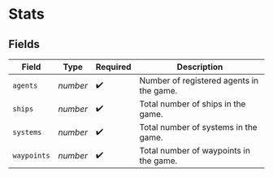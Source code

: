 # Stats


## Fields

| Field                                    | Type                                     | Required                                 | Description                              |
| ---------------------------------------- | ---------------------------------------- | ---------------------------------------- | ---------------------------------------- |
| `agents`                                 | *number*                                 | :heavy_check_mark:                       | Number of registered agents in the game. |
| `ships`                                  | *number*                                 | :heavy_check_mark:                       | Total number of ships in the game.       |
| `systems`                                | *number*                                 | :heavy_check_mark:                       | Total number of systems in the game.     |
| `waypoints`                              | *number*                                 | :heavy_check_mark:                       | Total number of waypoints in the game.   |